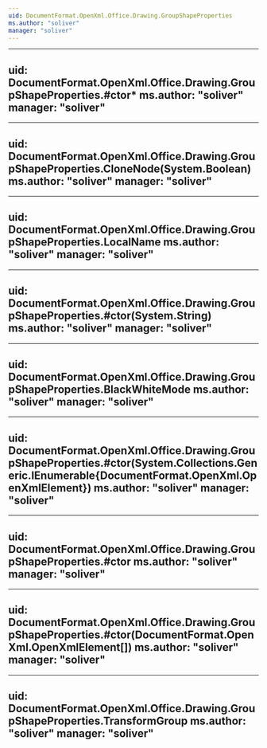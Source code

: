 ```yaml
---
uid: DocumentFormat.OpenXml.Office.Drawing.GroupShapeProperties
ms.author: "soliver"
manager: "soliver"
---
```


---
uid: DocumentFormat.OpenXml.Office.Drawing.GroupShapeProperties.#ctor*
ms.author: "soliver"
manager: "soliver"
---

---
uid: DocumentFormat.OpenXml.Office.Drawing.GroupShapeProperties.CloneNode(System.Boolean)
ms.author: "soliver"
manager: "soliver"
---

---
uid: DocumentFormat.OpenXml.Office.Drawing.GroupShapeProperties.LocalName
ms.author: "soliver"
manager: "soliver"
---

---
uid: DocumentFormat.OpenXml.Office.Drawing.GroupShapeProperties.#ctor(System.String)
ms.author: "soliver"
manager: "soliver"
---

---
uid: DocumentFormat.OpenXml.Office.Drawing.GroupShapeProperties.BlackWhiteMode
ms.author: "soliver"
manager: "soliver"
---

---
uid: DocumentFormat.OpenXml.Office.Drawing.GroupShapeProperties.#ctor(System.Collections.Generic.IEnumerable{DocumentFormat.OpenXml.OpenXmlElement})
ms.author: "soliver"
manager: "soliver"
---

---
uid: DocumentFormat.OpenXml.Office.Drawing.GroupShapeProperties.#ctor
ms.author: "soliver"
manager: "soliver"
---

---
uid: DocumentFormat.OpenXml.Office.Drawing.GroupShapeProperties.#ctor(DocumentFormat.OpenXml.OpenXmlElement[])
ms.author: "soliver"
manager: "soliver"
---

---
uid: DocumentFormat.OpenXml.Office.Drawing.GroupShapeProperties.TransformGroup
ms.author: "soliver"
manager: "soliver"
---
